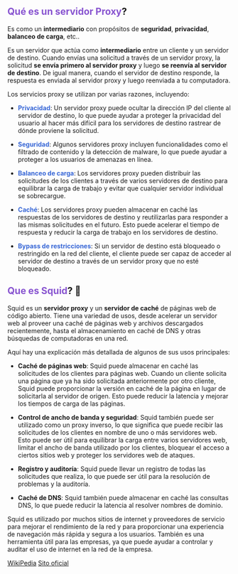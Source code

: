 ## <span style='color:#8854d0'>Qué es un servidor Proxy</span>?
Es como un **intermediario** con propósitos de **seguridad**, **privacidad**, **balanceo de carga**, etc..

Es un servidor que actúa como **intermediario** entre un cliente y un servidor de destino. Cuando envías una solicitud a través de un servidor proxy, la solicitud **se envía primero al servidor proxy** y luego **se reenvía al servidor de destino**. De igual manera, cuando el servidor de destino responde, la respuesta es enviada al servidor proxy y luego reenviada a tu computadora.

Los servicios proxy se utilizan por varias razones, incluyendo:

- **<span style='color:#3867d6'>Privacidad</span>**: Un servidor proxy puede ocultar la dirección IP del cliente al servidor de destino, lo que puede ayudar a proteger la privacidad del usuario al hacer más difícil para los servidores de destino rastrear de dónde proviene la solicitud.
   
- **<span style='color:#3867d6'>Seguridad</span>**: Algunos servidores proxy incluyen funcionalidades como el filtrado de contenido y la detección de malware, lo que puede ayudar a proteger a los usuarios de amenazas en línea.
   
- **<span style='color:#3867d6'>Balanceo de carga</span>**: Los servidores proxy pueden distribuir las solicitudes de los clientes a través de varios servidores de destino para equilibrar la carga de trabajo y evitar que cualquier servidor individual se sobrecargue.
   
- **<span style='color:#3867d6'>Caché</span>**: Los servidores proxy pueden almacenar en caché las respuestas de los servidores de destino y reutilizarlas para responder a las mismas solicitudes en el futuro. Esto puede acelerar el tiempo de respuesta y reducir la carga de trabajo en los servidores de destino.

- **<span style='color:#3867d6'>Bypass de restricciones</span>**: Si un servidor de destino está bloqueado o restringido en la red del cliente, el cliente puede ser capaz de acceder al servidor de destino a través de un servidor proxy que no esté bloqueado.

## <span style='color:#8854d0'>Que es Squid</span>? 🦑
Squid es un **servidor proxy** y un **servidor de caché** de páginas web de código abierto. Tiene una variedad de usos, desde acelerar un servidor web al proveer una caché de páginas web y archivos descargados recientemente, hasta el almacenamiento en caché de DNS y otras búsquedas de computadoras en una red.

Aquí hay una explicación más detallada de algunos de sus usos principales:

- **Caché de páginas web**: Squid puede almacenar en caché las solicitudes de los clientes para páginas web. Cuando un cliente solicita una página que ya ha sido solicitada anteriormente por otro cliente, Squid puede proporcionar la versión en caché de la página en lugar de solicitarla al servidor de origen. Esto puede reducir la latencia y mejorar los tiempos de carga de las páginas.

- **Control de ancho de banda y seguridad**: Squid también puede ser utilizado como un proxy inverso, lo que significa que puede recibir las solicitudes de los clientes en nombre de uno o más servidores web. Esto puede ser útil para equilibrar la carga entre varios servidores web, limitar el ancho de banda utilizado por los clientes, bloquear el acceso a ciertos sitios web y proteger los servidores web de ataques.
   
- **Registro y auditoría**: Squid puede llevar un registro de todas las solicitudes que realiza, lo que puede ser útil para la resolución de problemas y la auditoría.
   
- **Caché de DNS**: Squid también puede almacenar en caché las consultas DNS, lo que puede reducir la latencia al resolver nombres de dominio.

Squid es utilizado por muchos sitios de internet y proveedores de servicio para mejorar el rendimiento de la red y para proporcionar una experiencia de navegación más rápida y segura a los usuarios. También es una herramienta útil para las empresas, ya que puede ayudar a controlar y auditar el uso de internet en la red de la empresa.

[WikiPedia](https://es.wikipedia.org/wiki/Squid_(programa))
[Sito oficial](http://www.squid-cache.org/)

